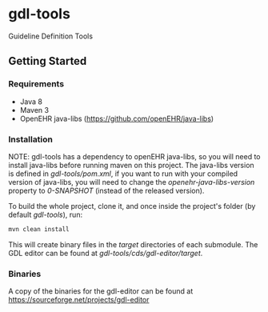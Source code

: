 # gdl-tools

Guideline Definition Tools

## Getting Started

### Requirements

* Java 8
* Maven 3
* OpenEHR java-libs (https://github.com/openEHR/java-libs)

### Installation

NOTE: gdl-tools has a dependency to openEHR java-libs, so you will need to install java-libs before running maven on this project. The java-libs version is defined in  _gdl-tools/pom.xml_, if you want to run with your compiled version of java-libs, you will need to change the _openehr-java-libs-version_ property to _0-SNAPSHOT_ (instead of the released version).

To build the whole project, clone it, and once inside the project's folder (by default _gdl-tools_), run:
```bash
mvn clean install
```
This will create binary files in the _target_ directories of each submodule. The GDL editor can be found at _gdl-tools/cds/gdl-editor/target_.

### Binaries
A copy of the binaries for the gdl-editor can be found at https://sourceforge.net/projects/gdl-editor
